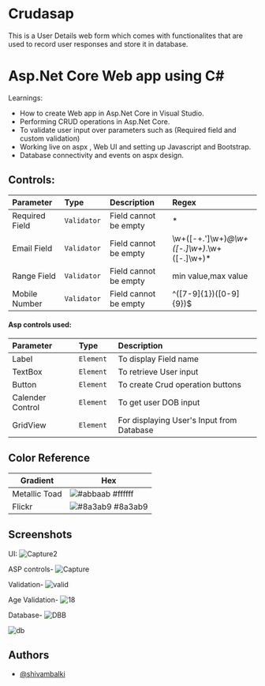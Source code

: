 
# Crudasap

This is a User Details web form which comes with functionalites that are used to record user responses and store it in database.

# Asp.Net Core Web app using C#

Learnings:
 - How to create Web app  in Asp.Net Core in Visual Studio.
 - Performing  CRUD operations in Asp.Net Core.
 - To validate user input over parameters such as (Required field and custom validation)
 - Working live on aspx , Web UI and setting up Javascript and Bootstrap.
 - Database connectivity and events on aspx design.


## Controls:




| Parameter | Type     | Description                | Regex|
| :-------- | :------- | :------------------------- | :-------------|
| Required Field | `Validator ` | Field cannot be empty|*
| Email Field | `Validator ` | Field cannot be empty|\w+([-+.']\w+)*@\w+([-.]\w+)*\.\w+([-.]\w+)*
| Range Field | `Validator ` | Field cannot be empty| min value,max value
| Mobile Number | `Validator ` | Field cannot be empty| ^([7-9]{1})([0-9]{9})$

#### Asp controls used:

| Parameter | Type     | Description                |
| :-------- | :------- | :------------------------- |
| Label | `Element ` | To display Field name
| TextBox | `Element ` | To retrieve User input
| Button| `Element ` | To create Crud operation buttons
| Calender Control | `Element ` | To get user DOB input
| GridView| `Element ` | For displaying User's Input from Database



## Color Reference

| Gradient         | Hex                                                                |
| ----------------- | ------------------------------------------------------------------ |
| Metallic Toad | ![#abbaab](https://via.placeholder.com/10/0a192f?text=+) #ffffff|
| Flickr | ![#8a3ab9](https://via.placeholder.com/10/00b48a?text=+) #8a3ab9 |


## Screenshots
UI:
![Capture2](https://user-images.githubusercontent.com/78531352/149494660-03aeb4f9-921f-48f4-99dd-0dc10a9452f8.JPG)


ASP controls-
![Capture](https://user-images.githubusercontent.com/78531352/149494541-37a880c0-b13f-4fc1-a54e-74a6dd57883e.JPG)


Validation-
![valid](https://user-images.githubusercontent.com/78531352/149493973-2c1504cf-dd08-4435-9804-d6285ec8b2eb.JPG)

Age Validation-
![18](https://user-images.githubusercontent.com/78531352/149494372-b9ded454-cc85-421f-8d7e-9e35df229412.JPG)

Database-
![DBB](https://user-images.githubusercontent.com/78531352/149494465-6eabf32e-a1d6-4639-b047-252f72e08bce.JPG)

![db](https://user-images.githubusercontent.com/78531352/149494431-018755ce-9b98-49b0-be35-40ba1a17555e.JPG)



## Authors

- [@shivambalki](https://www.github.com/shivambalki)

